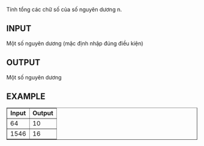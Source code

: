 <div class="problem_description" id="problem_description">
			<p>Tính tổng các chữ số của số nguyên dương n.</p>


<h2>INPUT</h2>

<p>Một số nguyên dương (mặc định nhập đúng điều kiện)
</p>

<h2>OUTPUT</h2>

<p>Một số nguyên dương
</p>

<h2>EXAMPLE</h2>

<table border="1" cellpadding="1" cellspacing="1" style="width:500px">
    <tbody>
        <tr>
            <td style="text-align:center"><strong>Input</strong></td>
            <td style="text-align:center"><strong>Output</strong></td>
        </tr>
        <tr>
            <td>64</td>
            <td>10</td>
        </tr>
        <tr>
            <td>1546</td>
            <td>16</td>
        </tr>
    </tbody>
</table>

 
